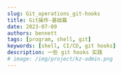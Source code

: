 ```yaml
---
slug: Git_operations_git-hooks
title: Git操作-基础篇
date: 2023-07-09
authors: bennett
tags: [program, shell, git]
keywords: [shell, CI/CD, git hooks]
description: 一些 git hooks 实践
# image: /img/project/kz-admin.png
---
```


<!-- truncate -->
